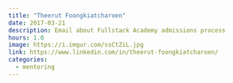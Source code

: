 ```yaml
---
title: "Theerut Foongkiatcharoen"
date: 2017-03-21
description: Email about Fullstack Academy admissions process
hours: 1.0
image: https://i.imgur.com/ssCtZiL.jpg
link: https://www.linkedin.com/in/theerut-foongkiatcharoen/
categories:
  - mentoring
---
```

